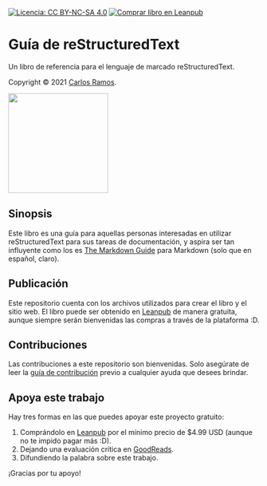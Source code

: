 [![Licencia: CC BY-NC-SA 4.0](https://img.shields.io/badge/License-CC%20BY--NC--SA%204.0-blue.svg)](https://creativecommons.org/licenses/by-nc-sa/4.0/deed.es)
[![Comprar libro en Leanpub](https://img.shields.io/badge/Buy-Leanpub-yellow.svg)](https://leanpub.com/rst)

# Guía de reStructuredText


Un libro de referencia para el lenguaje de marcado reStructuredText.

Copyright © 2021 [Carlos Ramos](http://ramoscarlos.com).

<a href="https://leanpub.com/rst" target="_blank"><img src="https://i.gr-assets.com/images/S/compressed.photo.goodreads.com/books/1623616099l/58328601._SY475_.jpg" height="200px"></a>



## Sinopsis


Este libro es una guía para aquellas personas interesadas en utilizar reStructuredText para sus tareas de documentación, y aspira ser tan influyente como los es [The Markdown Guide](https://leanpub.com/themarkdownguide) para Markdown (solo que en español, claro).

## Publicación


Este repositorio cuenta con los archivos utilizados para crear el libro y el sitio web. El libro puede ser obtenido en [Leanpub](https://leanpub.com/rst) de manera gratuita, aunque siempre serán bienvenidas las compras a través de la plataforma :D.
	

## Contribuciones


Las contribuciones a este repositorio son bienvenidas. Solo asegúrate de leer la [guía de contribución](CONTRIBUTING.md) previo a cualquier ayuda que desees brindar.


## Apoya este trabajo


Hay tres formas en las que puedes apoyar este proyecto gratuito:

1. Comprándolo en [Leanpub](https://leanpub.com/rst) por el mínimo precio de $4.99 USD (aunque no te impido pagar más :D).
2. Dejando una evaluación crítica en [GoodReads](https://www.goodreads.com/book/show/58328601-gu-a-de-restructuredtext).
3. Difundiendo la palabra sobre este trabajo.

¡Gracias por tu apoyo!